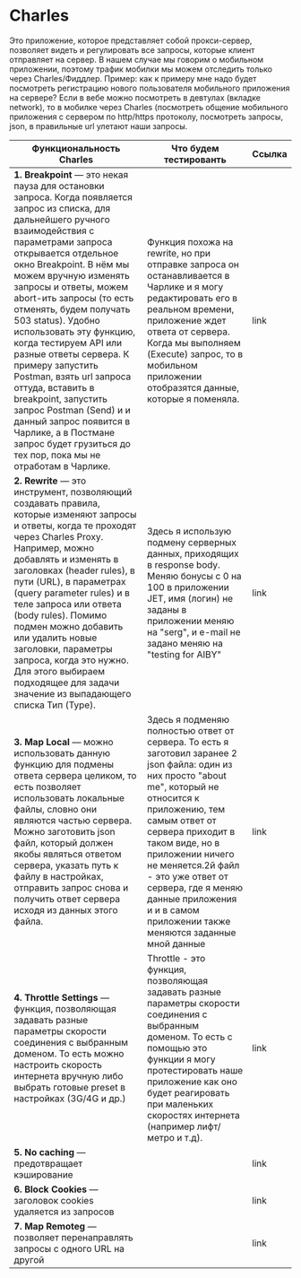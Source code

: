 # Charles
Это приложение, которое представляет собой прокси-сервер, позволяет видеть и регулировать все запросы, которые клиент отправляет на сервер. В нашем случае мы говорим о мобильном приложении, поэтому трафик мобилки мы можем отследить только через Charles/Фиддлер.
Пример: как к примеру мне надо будет посмотреть регистрацию нового пользователя мобильного приложения на сервере? Если в вебе можно посмотреть в девтулах (вкладке network), то в мобилке через Charles (посмотреть общение мобильного приложения с сервером по http/https протоколу, посмотреть запросы, json, в правильные url улетают наши запросы.

| Функциональность Charles | Что будем тестированть | Ссылка |
| ------ | ------ | ------ |
| **1. Breakpoint** — это некая пауза для остановки запроса. Когда появляется запрос из списка, для дальнейшего ручного взаимодействия с параметрами запроса открывается отдельное окно Breakpoint. В нём мы можем вручную изменять запросы и ответы, можем abort-ить запросы (то есть отменять, будем получать 503 status). Удобно использовать эту функцию, когда тестируем API или разные ответы сервера. К примеру запустить Postman, взять url запроса оттуда, вставить в breakpoint, запустить запрос Postman (Send) и и данный запрос появится в Чарлике, а в Постмане запрос будет грузиться до тех пор, пока мы не отработам в Чарлике. | Функция похожа на rewrite, но при отправке запроса он останавливается в Чарлике и я могу редактировать его в реальном времени, приложение ждет ответа от сервера. Когда мы выполняем (Execute) запрос, то в мобильном приложении отобразятся данные, которые я поменяла. | link |
| **2. Rewrite** — это инструмент, позволяющий создавать правила, которые изменяют запросы и ответы, когда те проходят через Charles Proxy. Например, можно добавлять и изменять в заголовках (header rules), в пути (URL), в параметрах (query parameter rules) и в теле запроса или ответа (body rules). Помимо подмен можно добавить или удалить новые заголовки, параметры запроса, когда это нужно. Для этого выбираем подходящее для задачи значение из выпадающего списка Тип (Type). | Здесь я использую подмену серверных данных, приходящих в response body. Меняю бонусы с 0 на 100 в приложении JET, имя (логин) не заданы в приложении меняю на "serg", и e-mail не задано меняю на "testing for AIBY" | link |
| **3. Map Local** — можно использовать данную функцию для подмены ответа сервера целиком, то есть позволяет использовать локальные файлы, словно они являются частью сервера. Можно заготовить json файл, который должен якобы являться ответом сервера, указать путь к файлу в настройках, отправить запрос снова и получить ответ сервера исходя из данных этого файла. | Здесь я подменяю полностью ответ от сервера. То есть я заготовил заранее 2 json файла: один из них просто "about me", который не относится к приложению, тем самым ответ от сервера приходит в таком виде, но в приложении ничего не меняется.2й файл - это уже ответ от сервера, где я меняю данные приложения и и в самом приложении также меняются заданные мной данные | link |
| **4. Throttle Settings** — функция, позволяющая задавать разные параметры скорости соединения с выбранным доменом. То есть можно настроить скорость интернета вручную либо выбрать готовые preset в настройках (3G/4G и др.) |  Throttle - это функция, позволяющая задавать разные параметры скорости соединения с выбранным доменом. То есть с помощью это функции я могу протестировать наше приложение как оно будет реагировать при маленьких скоростях интернета (например лифт/метро и т.д). | link |
| **5. No caching** — предотвращает кэширование |   | link |
| **6. Block Cookies** — заголовок cookies удаляется из запросов |   | link |
| **7. Map Remoteg** — позволяет перенаправлять запросы с одного URL на другой |   | link |

